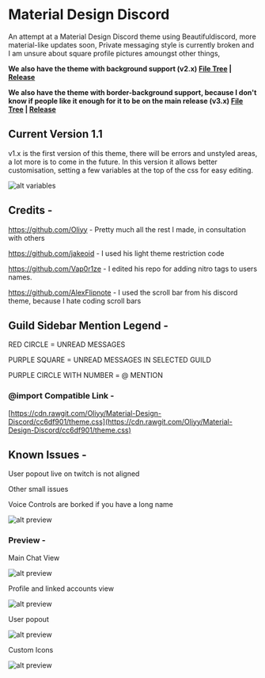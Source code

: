 # Material Design Discord

An attempt at a Material Design Discord theme using Beautifuldiscord, more material-like updates soon, Private messaging style is currently
broken and I am unsure about square profile pictures amoungst other things,

**We also have the theme with background support (v2.x) [File Tree](https://github.com/Oliyy/Material-Design-Discord/tree/soyouwantabackground) |   [Release](https://github.com/Oliyy/Material-Design-Discord/releases)**

**We also have the theme with border-background support, because I don't know if people like it enough for it to be on the main release (v3.x) [File Tree](https://github.com/Oliyy/Material-Design-Discord/tree/soyouwantabackground) | [Release](https://github.com/Oliyy/Material-Design-Discord/releases)**

## Current Version 1.1

v1.x is the first version of this theme, there will be errors and unstyled areas, a lot more is to come in the future.
In this version it allows better customisation, setting a few variables at the top of the css for easy editing.



![alt variables](http://i.imgur.com/i1qhIGY.png)


## Credits -

https://github.com/Oliyy - Pretty much all the rest I made, in consultation with others

https://github.com/jakeoid - I used his light theme restriction code

https://github.com/Vap0r1ze - I edited his repo for adding nitro tags to users names.

https://github.com/AlexFlipnote - I used the scroll bar from his discord theme, because I hate coding scroll bars


## Guild Sidebar Mention Legend -

RED CIRCLE = UNREAD MESSAGES

PURPLE SQUARE = UNREAD MESSAGES IN SELECTED GUILD

PURPLE CIRCLE WITH NUMBER = @ MENTION

### @import Compatible Link -
[https://cdn.rawgit.com/Oliyy/Material-Design-Discord/cc6df901/theme.css](https://cdn.rawgit.com/Oliyy/Material-Design-Discord/cc6df901/theme.css)

## Known Issues -

User popout live on twitch is not aligned

Other small issues

Voice Controls are borked if you have a long name

![alt preview](http://i.imgur.com/x1OsSq5.png)


### Preview -

Main Chat View

![alt preview](http://i.imgur.com/5tWV5y7.png)

Profile and linked accounts view

![alt preview](http://i.imgur.com/8iYwygc.png)

User popout

![alt preview](http://i.imgur.com/qX1J4aY.png)

Custom Icons

![alt preview](http://i.imgur.com/KvCwgC1.png)
